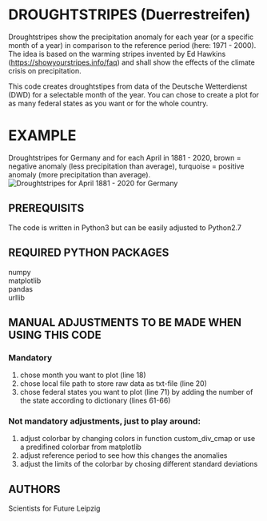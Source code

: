 # DROUGHTSTRIPES (Duerrestreifen)

Droughtstripes show the precipitation anomaly for each year (or a specific month of a year) in comparison to the reference period (here: 1971 - 2000). The idea is based on the warming stripes invented by Ed Hawkins (https://showyourstripes.info/faq) and shall show the effects of the climate crisis on precipitation.

This code creates droughtstipes from data of the Deutsche Wetterdienst (DWD) for a selectable month of the year. You can chose to create a plot for as many federal states as you want or for the whole country.

# EXAMPLE
Droughtstripes for Germany and for each April in 1881 - 2020, brown = negative anomaly (less precipitation than average), turquoise = positive anomaly (more precipitation than average).
![Droughtstripes for April 1881 - 2020 for Germany](https://github.com/s4f-leipzig/Droughtstripes/blob/master/stripes_Deutschland_04_1881-2020.jpg)

## PREREQUISITS
The code is written in Python3 but can be easily adjusted to Python2.7

## REQUIRED PYTHON PACKAGES
numpy  
matplotlib  
pandas  
urllib  


## MANUAL ADJUSTMENTS TO BE MADE WHEN USING THIS CODE
### Mandatory
1. chose month you want to plot (line 18)
2. chose local file path to store raw data as txt-file (line 20)
3. chose federal states you want to plot (line 71) by adding the number of the state according to dictionary (lines 61-66)

### Not mandatory adjustments, just to play around:
1. adjust colorbar by changing colors in function custom_div_cmap or use a predifined colorbar from matplotlib
2. adjust reference period to see how this changes the anomalies
3. adjust the limits of the colorbar by chosing different standard deviations


## AUTHORS
Scientists for Future Leipzig
